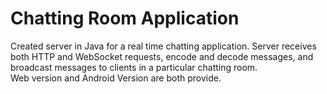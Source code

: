 # Chatting Room Application
Created server in Java for a real time chatting application. Server receives both HTTP and WebSocket requests, encode and decode messages, and broadcast messages to clients in a particular chatting room.<br />
Web version and Android Version are both provide.<br />
